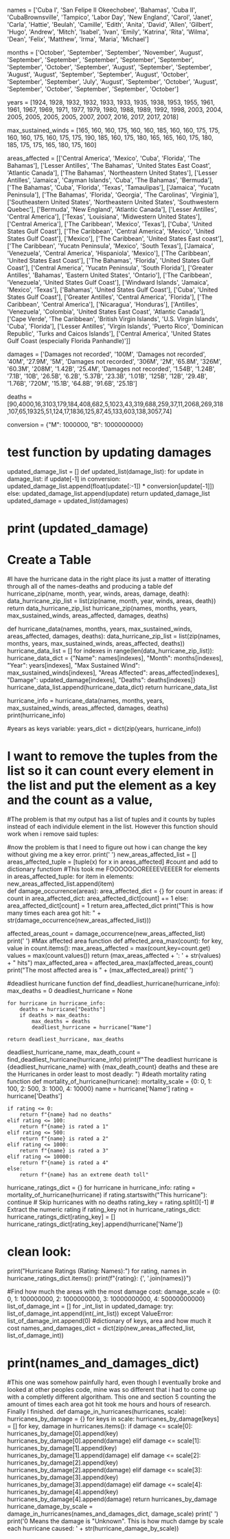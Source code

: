 names = ['Cuba I', 'San Felipe II Okeechobee', 'Bahamas', 'Cuba II', 'CubaBrownsville', 'Tampico', 'Labor Day', 'New England', 'Carol', 'Janet', 'Carla', 'Hattie', 'Beulah', 'Camille', 'Edith', 'Anita', 'David', 'Allen', 'Gilbert', 'Hugo', 'Andrew', 'Mitch', 'Isabel', 'Ivan', 'Emily', 'Katrina', 'Rita', 'Wilma', 'Dean', 'Felix', 'Matthew', 'Irma', 'Maria', 'Michael']

months = ['October', 'September', 'September', 'November', 'August', 'September', 'September', 'September', 'September', 'September', 'September', 'October', 'September', 'August', 'September', 'September', 'August', 'August', 'September', 'September', 'August', 'October', 'September', 'September', 'July', 'August', 'September', 'October', 'August', 'September', 'October', 'September', 'September', 'October']

years = [1924, 1928, 1932, 1932, 1933, 1933, 1935, 1938, 1953, 1955, 1961, 1961, 1967, 1969, 1971, 1977, 1979, 1980, 1988, 1989, 1992, 1998, 2003, 2004, 2005, 2005, 2005, 2005, 2007, 2007, 2016, 2017, 2017, 2018]

max_sustained_winds = [165, 160, 160, 175, 160, 160, 185, 160, 160, 175, 175, 160, 160, 175, 160, 175, 175, 190, 185, 160, 175, 180, 165, 165, 160, 175, 180, 185, 175, 175, 165, 180, 175, 160]

areas_affected = [['Central America', 'Mexico', 'Cuba', 'Florida', 'The Bahamas'], ['Lesser Antilles', 'The Bahamas', 'United States East Coast', 'Atlantic Canada'], ['The Bahamas', 'Northeastern United States'], ['Lesser Antilles', 'Jamaica', 'Cayman Islands', 'Cuba', 'The Bahamas', 'Bermuda'], ['The Bahamas', 'Cuba', 'Florida', 'Texas', 'Tamaulipas'], ['Jamaica', 'Yucatn Peninsula'], ['The Bahamas', 'Florida', 'Georgia', 'The Carolinas', 'Virginia'], ['Southeastern United States', 'Northeastern United States', 'Southwestern Quebec'], ['Bermuda', 'New England', 'Atlantic Canada'], ['Lesser Antilles', 'Central America'], ['Texas', 'Louisiana', 'Midwestern United States'], ['Central America'], ['The Caribbean', 'Mexico', 'Texas'], ['Cuba', 'United States Gulf Coast'], ['The Caribbean', 'Central America', 'Mexico', 'United States Gulf Coast'], ['Mexico'], ['The Caribbean', 'United States East coast'], ['The Caribbean', 'Yucatn Peninsula', 'Mexico', 'South Texas'], ['Jamaica', 'Venezuela', 'Central America', 'Hispaniola', 'Mexico'], ['The Caribbean', 'United States East Coast'], ['The Bahamas', 'Florida', 'United States Gulf Coast'], ['Central America', 'Yucatn Peninsula', 'South Florida'], ['Greater Antilles', 'Bahamas', 'Eastern United States', 'Ontario'], ['The Caribbean', 'Venezuela', 'United States Gulf Coast'], ['Windward Islands', 'Jamaica', 'Mexico', 'Texas'], ['Bahamas', 'United States Gulf Coast'], ['Cuba', 'United States Gulf Coast'], ['Greater Antilles', 'Central America', 'Florida'], ['The Caribbean', 'Central America'], ['Nicaragua', 'Honduras'], ['Antilles', 'Venezuela', 'Colombia', 'United States East Coast', 'Atlantic Canada'], ['Cape Verde', 'The Caribbean', 'British Virgin Islands', 'U.S. Virgin Islands', 'Cuba', 'Florida'], ['Lesser Antilles', 'Virgin Islands', 'Puerto Rico', 'Dominican Republic', 'Turks and Caicos Islands'], ['Central America', 'United States Gulf Coast (especially Florida Panhandle)']]

damages = ['Damages not recorded', '100M', 'Damages not recorded', '40M', '27.9M', '5M', 'Damages not recorded', '306M', '2M', '65.8M', '326M', '60.3M', '208M', '1.42B', '25.4M', 'Damages not recorded', '1.54B', '1.24B', '7.1B', '10B', '26.5B', '6.2B', '5.37B', '23.3B', '1.01B', '125B', '12B', '29.4B', '1.76B', '720M', '15.1B', '64.8B', '91.6B', '25.1B']

deaths = [90,4000,16,3103,179,184,408,682,5,1023,43,319,688,259,37,11,2068,269,318,107,65,19325,51,124,17,1836,125,87,45,133,603,138,3057,74]

conversion = {"M": 1000000,
              "B": 1000000000}

# test function by updating damages
updated_damage_list = []
def updated_list(damage_list):
  for update in damage_list:
    if update[-1] in conversion:
      updated_damage_list.append(float(update[:-1]) * conversion[update[-1]])
    else:
      updated_damage_list.append(update)
  return updated_damage_list
updated_damage = updated_list(damages)
# print (updated_damage)

# Create a Table
#I have the hurricane data in the right place its just a matter of itterating through all of the names-deaths and producing a table
def hurricane_zip(name, month, year, winds, areas, damage, death):
  data_hurricane_zip_list = list(zip(name, month, year, winds, areas, death))
  return data_hurricane_zip_list
hurricane_zip(names, months, years, max_sustained_winds, areas_affected, damages, deaths)

def hurricane_data(names, months, years, max_sustained_winds, areas_affected, damages, deaths):
    data_hurricane_zip_list = list(zip(names, months, years, max_sustained_winds, areas_affected, deaths))
    hurricane_data_list = []
    for indexes in range(len(data_hurricane_zip_list)):
        hurricane_data_dict = {"Name": names[indexes], "Month": months[indexes], "Year": years[indexes], "Max Sustained Wind": max_sustained_winds[indexes], "Areas Affected": areas_affected[indexes], "Damage": updated_damage[indexes], "Deaths": deaths[indexes]}
        hurricane_data_list.append(hurricane_data_dict) 
    return hurricane_data_list 

hurricane_info = hurricane_data(names, months, years, max_sustained_winds, areas_affected, damages, deaths)
print(hurricane_info)

#years as keys variable:
years_dict = dict(zip(years, hurricane_info))

# I want to remove the tuples from the list so it can count every element in the list and put the element as a key and the count as a value,

#The problem is that my output has a list of tuples and it counts by tuples instead of each individule element in the list. However this function should work when i remove said tuples:

#now the problem is that I need to figure out how i can change the key without giving me a key error.
print('                                                                 ')
new_areas_affected_list = []
areas_affected_tuple = [tuple(x) for x in areas_affected]
#count and add to dictionary functiom 
#This took me FOOOOOOOREEEEVEEEER
for elements in areas_affected_tuple:
    for item in elements:
      new_areas_affected_list.append(item)  
def damage_occurrence(areas):
  area_affected_dict = {}
  for count in areas:
    if count in area_affected_dict:
      area_affected_dict[count] += 1
    else:
      area_affected_dict[count] = 1
  return area_affected_dict
print("This is how many times each area got hit: " + str(damage_occurrence(new_areas_affected_list)))

affected_areas_count = damage_occurrence(new_areas_affected_list)
print('                                                               ')
#Max affected area function 
def affected_area_max(count):
   for key, value in count.items():
    max_areas_affected = max(count,key=count.get)
    values = max(count.values())
    return (max_areas_affected + ': ' + str(values) + " hits")
max_affected_area = affected_area_max(affected_areas_count)
print("The most affected area is " + (max_affected_area))
print('                                                 ')

#deadliest hurricane function
def find_deadliest_hurricane(hurricane_info):
    max_deaths = 0
    deadliest_hurricane = None

    for hurricane in hurricane_info:
        deaths = hurricane["Deaths"]
        if deaths > max_deaths:
            max_deaths = deaths
            deadliest_hurricane = hurricane["Name"]

    return deadliest_hurricane, max_deaths
deadliest_hurricane_name, max_death_count = find_deadliest_hurricane(hurricane_info)
print(f"The deadliest hurricane is {deadliest_hurricane_name} with {max_death_count} deaths and these are the Hurricanes in order least to most deadly: ")
#death mortality rating function
def mortality_of_hurricane(hurricane):
    mortality_scale = {0: 0, 1: 100, 2: 500, 3: 1000, 4: 10000}
    name = hurricane['Name']
    rating = hurricane['Deaths']

    if rating <= 0:
        return f"{name} had no deaths"
    elif rating <= 100:
        return f"{name} is rated a 1"
    elif rating <= 500:
        return f"{name} is rated a 2"
    elif rating <= 1000:
        return f"{name} is rated a 3"
    elif rating <= 10000:
        return f"{name} is rated a 4"
    else:
        return f"{name} has an extreme death toll"
hurricane_ratings_dict = {}
for hurricane in hurricane_info:
    rating = mortality_of_hurricane(hurricane)
    if rating.startswith("This hurricane"):
        continue  # Skip hurricanes with no deaths
    rating_key = rating.split()[-1]  # Extract the numeric rating
    if rating_key not in hurricane_ratings_dict:
        hurricane_ratings_dict[rating_key] = []
    hurricane_ratings_dict[rating_key].append(hurricane['Name'])
# clean look:
print("Hurricane Ratings (Rating: Names):")
for rating, names in hurricane_ratings_dict.items():
    print(f"{rating}: {', '.join(names)}")

#Find how much the areas with the most damage cost:
damage_scale = {0: 0,
                1: 100000000,
                2: 1000000000,
                3: 10000000000,
                4: 50000000000}
list_of_damage_int = []
for _int_list in updated_damage:
  try:
    list_of_damage_int.append(int(_int_list))
  except ValueError:
    list_of_damage_int.append(0)
#dictionary of keys, area and how much it cost
names_and_damages_dict = dict(zip(new_areas_affected_list, list_of_damage_int))
# print(names_and_damages_dict)

#This one was somehow painfully hard, even though I eventually broke and looked at other peoples code, mine was so different that i had to come up with a completly different algoritham. This one and section 5 counting the amount of times each area got hit took me hours and hours of research. Finally I finished. 
def damage_in_hurricanes(hurricanes, scale):
  hurricanes_by_damage = {}
  for keys in scale:
    hurricanes_by_damage[keys] = []
  for key, damage in hurricanes.items():
      if damage <= scale[0]:
        hurricanes_by_damage[0].append(key)
        hurricanes_by_damage[0].append(damage)
      elif damage <= scale[1]:
        hurricanes_by_damage[1].append(key)
        hurricanes_by_damage[1].append(damage)
      elif damage <= scale[2]:
        hurricanes_by_damage[2].append(key)
        hurricanes_by_damage[2].append(damage)
      elif damage <= scale[3]:
        hurricanes_by_damage[3].append(key)
        hurricanes_by_damage[3].append(damage)
      elif damage <= scale[4]:
        hurricanes_by_damage[4].append(key)
        hurricanes_by_damage[4].append(damage)
  return hurricanes_by_damage
hurricane_damage_by_scale = damage_in_hurricanes(names_and_damages_dict, damage_scale)
print('                                                                ')
print('0 Means the damage is "Unknown". This is how much damge by scale each hurricane caused: ' + str(hurricane_damage_by_scale))
